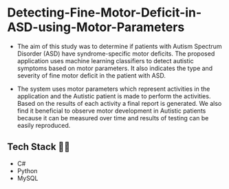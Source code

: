 # Detecting-Fine-Motor-Deficit-in-ASD-using-Motor-Parameters

- The aim of this study was to determine if patients with Autism Spectrum Disorder (ASD) have syndrome-specific motor deficits. 
  The proposed application uses machine learning classifiers to detect autistic symptoms based on motor parameters. 
  It also indicates the type and severity of fine motor deficit in the patient with ASD.
  
- The system uses motor parameters which represent activities in the application and the Autistic patient is made to perform the activities. 
  Based on the results of each activity a final report is generated. We also find it beneficial to observe motor development in Autistic patients 
  because it can be measured over time and results of testing can be easily reproduced.
  
## Tech Stack 👨‍💻
- C#
- Python
- MySQL
